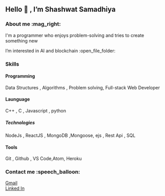  <h2> Hello 👋 , I’m Shashwat Samadhiya </h2>
 <h3>About me :mag_right:</h3>
  <p> I'm a programmer who enjoys problem-solving and tries to create something new</p>
  <p> I’m interested in  AI and blockchain :open_file_folder: </p>
  <h3>Skills</h3>
  <p>
  <h4>Programming</h4> 
  Data Structures , Algorithms , Problem solving, Full-stack Web Developer
  
 <h4>Launguage</h4>
  C++ , C , Javascript , python
  
  <h5>Technologies</h5>
  NodeJs , ReactJS , MongoDB ,Mongoose, ejs , Rest Api , SQL
  
  <h4>Tools</h4>
  Git , Github , VS Code,Atom, Heroku
  </p>
  
  <h3>Contact me :speech_balloon:</h3>
  <a href="mailto:sshashwat934@gmail.com">Gmail</a>
  <br>
  <a href="https://www.linkedin.com/in/shashwat-samadhiya-4a7aa61a0/">Linked In</a>



<!---
ShashwatSamadhiya/ShashwatSamadhiya is a ✨ special ✨ repository because its `README.md` (this file) appears on your GitHub profile.
You can click the Preview link to take a look at your changes.
--->

